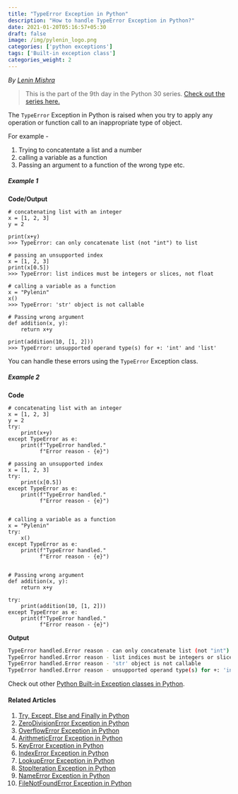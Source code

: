 ```yaml
---
title: "TypeError Exception in Python"
description: "How to handle TypeError Exception in Python?"
date: 2021-01-20T05:16:57+05:30
draft: false
image: /img/pylenin_logo.png
categories: ['python exceptions']
tags: ['Built-in exception class']
categories_weight: 2
---
```

<div class="sharethis-inline-follow-buttons"></div>

*By [Lenin Mishra](https://www.pylenin.com/authors/#lenin-mishra)*

> This is the part of the 9th day in the Python 30 series. [Check out the series here.](https://www.youtube.com/playlist?list=PLqEbL1vopgvuI-3wzwHqftEkH3AILozS5)

The `TypeError` Exception in Python is raised when you try to apply any operation or function call to an inappropriate type of object.

For example - 
1. Trying to concatentate a list and a number
2. calling a variable as a function
3. Passing an argument to a function of the wrong type etc.

##### Example 1

**Code/Output**

```python3
# concatenating list with an integer
x = [1, 2, 3]
y = 2

print(x+y)
>>> TypeError: can only concatenate list (not "int") to list

# passing an unsupported index
x = [1, 2, 3]
print(x[0.5])
>>> TypeError: list indices must be integers or slices, not float

# calling a variable as a function
x = "Pylenin"
x()
>>> TypeError: 'str' object is not callable

# Passing wrong argument
def addition(x, y):
    return x+y

print(addition(10, [1, 2]))
>>> TypeError: unsupported operand type(s) for +: 'int' and 'list'
```

You can handle these errors using the `TypeError` Exception class.

##### Example 2

**Code**

```python3
# concatenating list with an integer
x = [1, 2, 3]
y = 2
try:
    print(x+y)
except TypeError as e:
    print(f"TypeError handled."
          f"Error reason - {e}")

# passing an unsupported index
x = [1, 2, 3]
try:
    print(x[0.5])
except TypeError as e:
    print(f"TypeError handled."
          f"Error reason - {e}")


# calling a variable as a function
x = "Pylenin"
try:
    x()
except TypeError as e:
    print(f"TypeError handled."
          f"Error reason - {e}")


# Passing wrong argument
def addition(x, y):
    return x+y

try:
    print(addition(10, [1, 2]))
except TypeError as e:
    print(f"TypeError handled."
          f"Error reason - {e}")
```

**Output**

```bash
TypeError handled.Error reason - can only concatenate list (not "int") to list
TypeError handled.Error reason - list indices must be integers or slices, not float
TypeError handled.Error reason - 'str' object is not callable
TypeError handled.Error reason - unsupported operand type(s) for +: 'int' and 'list'
```

Check out other [Python Built-in Exception classes in Python](https://www.pylenin.com/tags/built-in-exception-class/).

#### Related Articles

1. [Try, Except, Else and Finally in Python](https://www.pylenin.com/blogs/python-try-except-else-finally/)
2. [ZeroDivisionError Exception in Python](https://www.pylenin.com/blogs/zero-division-error-python/)
3. [OverflowError Exception in Python](https://www.pylenin.com/blogs/overflow-error-python/)
4. [ArithmeticError Exception in Python](https://www.pylenin.com/blogs/arithmetic-error-python/)
5. [KeyError Exception in Python](https://www.pylenin.com/blogs/key-error-python/)
6. [IndexError Exception in Python](https://www.pylenin.com/blogs/index-error-python/)
7. [LookupError Exception in Python](https://www.pylenin.com/blogs/lookup-error-python/)
8. [StopIteration Exception in Python](https://www.pylenin.com/blogs/stop-iteration-error-python/)
9. [NameError Exception in Python](https://www.pylenin.com/blogs/name-error-python/)
10. [FileNotFoundError Exception in Python](https://www.pylenin.com/blogs/file-not-found-error-python/)